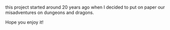 this project started around 20 years ago when I decided to put on paper our misadventures on dungeons and dragons.

Hope you enjoy it!